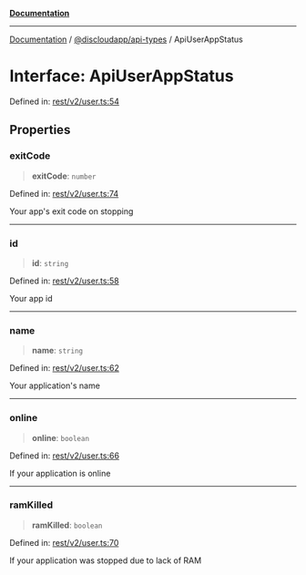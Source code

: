 [**Documentation**](../../../README.md)

***

[Documentation](../../../packages.md) / [@discloudapp/api-types](../README.md) / ApiUserAppStatus

# Interface: ApiUserAppStatus

Defined in: [rest/v2/user.ts:54](https://github.com/discloud/discloud.app/blob/e06d08869d94db25520cbe5fdcc3cdbc242fb0cb/packages/api-types/rest/v2/user.ts#L54)

## Properties

### exitCode

> **exitCode**: `number`

Defined in: [rest/v2/user.ts:74](https://github.com/discloud/discloud.app/blob/e06d08869d94db25520cbe5fdcc3cdbc242fb0cb/packages/api-types/rest/v2/user.ts#L74)

Your app's exit code on stopping

***

### id

> **id**: `string`

Defined in: [rest/v2/user.ts:58](https://github.com/discloud/discloud.app/blob/e06d08869d94db25520cbe5fdcc3cdbc242fb0cb/packages/api-types/rest/v2/user.ts#L58)

Your app id

***

### name

> **name**: `string`

Defined in: [rest/v2/user.ts:62](https://github.com/discloud/discloud.app/blob/e06d08869d94db25520cbe5fdcc3cdbc242fb0cb/packages/api-types/rest/v2/user.ts#L62)

Your application's name

***

### online

> **online**: `boolean`

Defined in: [rest/v2/user.ts:66](https://github.com/discloud/discloud.app/blob/e06d08869d94db25520cbe5fdcc3cdbc242fb0cb/packages/api-types/rest/v2/user.ts#L66)

If your application is online

***

### ramKilled

> **ramKilled**: `boolean`

Defined in: [rest/v2/user.ts:70](https://github.com/discloud/discloud.app/blob/e06d08869d94db25520cbe5fdcc3cdbc242fb0cb/packages/api-types/rest/v2/user.ts#L70)

If your application was stopped due to lack of RAM
